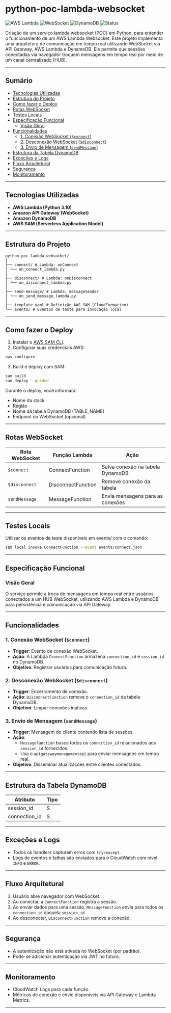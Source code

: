 # python-poc-lambda-websocket

![AWS Lambda](https://img.shields.io/badge/AWS-Lambda-orange?logo=amazon-aws&style=for-the-badge)
![WebSocket](https://img.shields.io/badge/API%20Gateway-WebSocket-blue?style=for-the-badge)
![DynamoDB](https://img.shields.io/badge/DynamoDB-NoSQL-blueviolet?logo=amazon-aws&style=for-the-badge)
![Status](https://img.shields.io/badge/Status-Concluído-green?style=for-the-badge)

Criação de um serviço lambda websocket (POC) em Python, para entender o funcionamento de um AWS Lambda Websocket.
Este projeto implementa uma arquitetura de comunicação em tempo real utilizando WebSocket via API Gateway, AWS Lambda e DynamoDB. Ele permite que sessões conectadas via navegador troquem mensagens em tempo real por meio de um canal centralizado (HUB).

---

## Sumário

* [Tecnologias Utilizadas](#tecnologias-utilizadas)
* [Estrutura do Projeto](#estrutura-do-projeto)
* [Como fazer o Deploy](#como-fazer-o-deploy)
* [Rotas WebSocket](#rotas-websocket)
* [Testes Locais](#testes-locais)
* [Especificação Funcional](#especificação-funcional)
  * [Visão Geral](#visão-geral)
* [Funcionalidades](#funcionalidades)
  * [1. Conexão WebSocket (`$connect`)](#1-conexão-websocket-connect)
  * [2. Desconexão WebSocket (`$disconnect`)](#2-desconexão-websocket-disconnect)
  * [3. Envio de Mensagem (`sendMessage`)](#3-envio-de-mensagem-sendmessage)
* [Estrutura da Tabela DynamoDB](#estrutura-da-tabela-dynamodb)
* [Exceções e Logs](#exceções-e-logs)
* [Fluxo Arquitetural](#fluxo-arquitetural)
* [Segurança](#segurança)
* [Monitoramento](#monitoramento)

---

## Tecnologias Utilizadas
- **AWS Lambda (Python 3.10)**
- **Amazon API Gateway (WebSocket)**
- **Amazon DynamoDB**
- **AWS SAM (Serverless Application Model)**

---

## Estrutura do Projeto

    python-poc-lambda-websocket/
    │
    ├── connect/ # Lambda: onConnect
    │ └── on_connect_lambda.py
    │
    ├── disconnect/ # Lambda: onDisconnect
    │ └── on_disconnect_lambda.py
    │
    ├── send-message/ # Lambda: messageSender
    │ └── on_send_message_lambda.py
    │
    ├── template.yaml # Definição AWS SAM (CloudFormation)
    └── events/ # Eventos de teste para invocação local

---

## Como fazer o Deploy
1. Instalar o [AWS SAM CLI](https://docs.aws.amazon.com/serverless-application-model/latest/developerguide/install-sam-cli.html).
2. Configurar suas credenciais AWS:
```bash
aws configure
```
3. Build e deploy com SAM:
```bash
sam build
sam deploy --guided
```
Durante o deploy, você informará:
- Nome da stack
- Região
- Nome da tabela DynamoDB (TABLE_NAME)
- Endpoint do WebSocket (opcional)

---

## Rotas WebSocket

| Rota WebSocket | Função Lambda      | Ação                             |
| -------------- | ------------------ | -------------------------------- |
| `$connect`     | ConnectFunction    | Salva conexão na tabela DynamoDB |
| `$disconnect`  | DisconnectFunction | Remove conexão da tabela         |
| `sendMessage`  | MessageFunction    | Envia mensagens para as conexões |


---

## Testes Locais
Utilizar os eventos de teste disponíveis em events/ com o comando:
```bash
sam local invoke ConnectFunction --event events/connect.json
```

---

## Especificação Funcional
### Visão Geral
O serviço permite a troca de mensagens em tempo real entre usuários conectados a um HUB WebSocket, utilizando AWS Lambda e DynamoDB para persistência e comunicação via API Gateway.

---

## Funcionalidades
### 1. Conexão WebSocket (`$connect`)
- **Trigger**: Evento de conexão WebSocket.
- **Ação**: A Lambda `ConnectFunction` armazena `connection_id` e `session_id` no DynamoDB.
- **Objetivo**: Registrar usuários para comunicação futura.

### 2. Desconexão WebSocket (`$disconnect`)
- **Trigger**: Encerramento de conexão.
- **Ação**: `DisconnectFunction` remove o `connection_id` da tabela DynamoDB.
- **Objetivo**: Limpar conexões inativas.

### 3. Envio de Mensagem (`sendMessage`)
- **Trigger**: Mensagem do cliente contendo lista de sessões.
- **Ação**:
  - `MessageFunction` busca todos os `connection_id` relacionados aos `session_id` fornecidos.
  - Usa o `apigatewaymanagementapi` para enviar mensagens em tempo real.
- **Objetivo**: Disseminar atualizações entre clientes conectados.

---

## Estrutura da Tabela DynamoDB

| Atributo      | Tipo |
|---------------|------|
| session_id    | S    |
| connection_id | S    |

---

## Exceções e Logs
- Todos os handlers capturam erros com `try/except`.
- Logs de eventos e falhas são enviados para o CloudWatch com nível `INFO` e `ERROR`.

---

## Fluxo Arquitetural
1. Usuário abre navegador com WebSocket.
2. Ao conectar, a `ConnectFunction` registra a sessão.
3. Ao enviar dados para uma sessão, `MessageFunction` envia para todos os `connection_id` daquela `session_id`.
4. Ao desconectar, `DisconnectFunction` remove a conexão.

---

## Segurança
- A autenticação não está ativada no WebSocket (por padrão).
- Pode-se adicionar autenticação via JWT no futuro.

---

## Monitoramento
- CloudWatch Logs para cada função.
- Métricas de conexão e envio disponíveis via API Gateway e Lambda Metrics.

---
